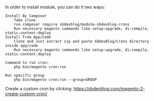

In order to install module, you can do it two ways:

    Install By Composer
        Take clone
        run composer require sbdevblog/module-sbdevblog-crons
        Run necessary magento commands like setup:upgrade, di:compile, static-content:deploy
    Install From App/Code
        Clone and Just extract zip and paste SbDevBlog/Crons directory inside app/code
        Run necessary magento commands like setup:upgrade, di:compile, static-content:deploy

    Command to run cron:
        php bin/magento cron:run

    Run specific group
        php bin/magento cron:run --group=GROUP

Create a custom cron by clicking: https://sbdevblog.com/magento-2-create-custom-cron/
        


